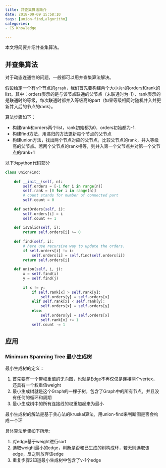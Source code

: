 ```yaml
---
title: 并查集算法简介
date: 2018-09-09 15:58:10
tags: [union-find,algorithm]
categories: 
- CS Knowledge

---
```



本文将简要介绍并查集算法。

<!-- more -->

## 并查集算法

对于动态连通性的问题，一般都可以用并查集算法解决。

假设给定一个有`n`个节点的`graph`，我们首先要构建两个大小为`n`的orders和rank的list。其中：orders表示的是与该节点联通的父节点（未联通时为-1），rank表示的是联通时的等级，每次联通时都并入等级高的part（如果等级相同时随机并入并更新并入后的节点的rank）。

算法步骤如下：

+ 构建rank和orders两个list，rank初始都为0，orders初始都为-1.
+ 构建find方法，用递归的方法更新每个节点的父节点
+ 构建union方法，找出两个节点对应的父节点，比较父节点的rank，并入等级高的父节点。若两个父节点的rank相等，则并入第一个父节点并对第一个父节点的rank+1

以下为python代码部分

```python
class UnionFind:
    
    def __init__(self, n):
        self.orders = [-1 for i in range(n)]
        self.rank = [0 for i in range(n)]
        # count stands for number of connected part
        self.count = 0
        
    def setOrders(self, i):
        self.orders[i] = i
        self.count += 1
    
    def isValid(self, i):
        return self.orders[i] >= 0
    
    def find(self, i):
        # here use recursive way to update the orders.
        if self.orders[i] != i:
            self.orders[i] = self.find(self.orders[i])
        return self.orders[i]
    
    def union(self, i, j):
        x = self.find(i)
        y = self.find(j)
        
        if x != y:
            if self.rank[x] > self.rank[y]:
                self.orders[y] = self.orders[x]
            elif self.rank[x] < self.rank[y]:
                self.orders[x] = self.orders[y]
            else:
                self.orders[y] = self.orders[x]
                self.rank[x] += 1
            self.count -= 1
```

## 应用

### Minimum Spanning Tree 最小生成树
最小生成树的定义： 

1. 首先要有一个带权重值的无向图，也就是Edge不再仅仅是连接两个vertex，还具有一个权重值weight 
2. 最小生成树就是这个Graph的一棵子树，包含了Graph中的所有节点，并且没有任何的循环和周期 
3. 最小生成树中的所有连接线的权重加起来为最小 


最小生成树的解法是基于贪心法的kruskal算法，用union-find来判断图是否会构成一个环

具体算法步骤如下所示:

1. 对edge基于weight进行sort
2. 选取weight最小的edge，判断是否和已生成的树构成环，若无则选取该edge，反之则放弃该edge
3. 重复步骤2知道最小生成树中包含了v-1个edge


